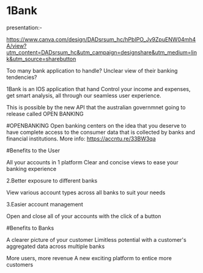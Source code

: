 # 1Bank

presentation:- 

https://www.canva.com/design/DADsrsum_hc/hPbIPO_Jv9ZpuENW04mh4A/view?utm_content=DADsrsum_hc&utm_campaign=designshare&utm_medium=link&utm_source=sharebutton

Too many bank application to handle? 
Unclear view of their banking tendencies? 

1Bank is an IOS application that hand Control your income and expenses, get smart analysis, all through our seamless user experience.

This is possible by the new API that the australian governmnet going to release called OPEN BANKING

#OPENBANKING Open banking centers on the idea that you deserve to have complete access to the consumer data that is collected by banks and financial institutions. More info: https://accntu.re/33BW3qa

#Benefits to the User

All your accounts in 1 platform
Clear and concise views to ease your banking experience

2.Better exposure to different banks

View various account types across all banks to suit your needs

3.Easier account management

Open and close all of your accounts with the click of a button

#Benefits to Banks

A clearer picture of your customer
Limitless potential with a customer's aggregated data across multiple banks

More users, more revenue
A new exciting platform to entice more customers
